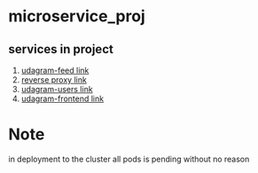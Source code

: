 # microservice_proj

## services in project

1. [udagram-feed link](https://github.com/omarwassel/udagram-feed-microservice)
2. [reverse proxy link](https://github.com/omarwassel/simple-reverse-proxy)
3. [udagram-users link](https://github.com/omarwassel/udagram-users-microservice)
4. [udagram-frontend link](https://github.com/omarwassel/udagram-frontend)

# Note
in deployment to the cluster all pods is pending without no reason
